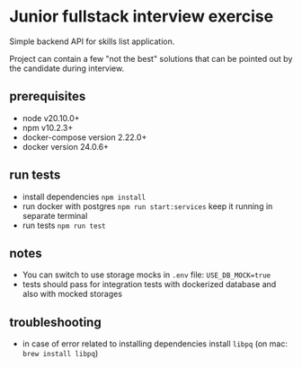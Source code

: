 # Junior fullstack interview exercise

Simple backend API for skills list application.

Project can contain a few "not the best" solutions that can be pointed out by the candidate during interview.

## prerequisites

- node v20.10.0+
- npm v10.2.3+
- docker-compose version 2.22.0+
- docker version 24.0.6+

## run tests

- install dependencies `npm install`
- run docker with postgres `npm run start:services` keep it running in separate terminal
- run tests `npm run test`

## notes

- You can switch to use storage mocks in `.env` file: `USE_DB_MOCK=true`
- tests should pass for integration tests with dockerized database and also with mocked storages

## troubleshooting

- in case of error related to installing dependencies install `libpq` (on mac: `brew install libpq`)
